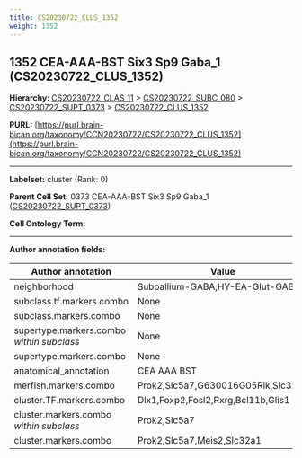 ```yaml
---
title: CS20230722_CLUS_1352
weight: 1352
---
```

## 1352 CEA-AAA-BST Six3 Sp9 Gaba_1 (CS20230722_CLUS_1352)
<b>Hierarchy: </b>
[CS20230722_CLAS_11](../CS20230722_CLAS_11) >
[CS20230722_SUBC_080](../CS20230722_SUBC_080) >
[CS20230722_SUPT_0373](../CS20230722_SUPT_0373) >
[CS20230722_CLUS_1352](../CS20230722_CLUS_1352)

**PURL:** [https://purl.brain-bican.org/taxonomy/CCN20230722/CS20230722_CLUS_1352](https://purl.brain-bican.org/taxonomy/CCN20230722/CS20230722_CLUS_1352)

---


**Labelset:** cluster (Rank: 0)

**Parent Cell Set:** 0373 CEA-AAA-BST Six3 Sp9 Gaba_1 ([CS20230722_SUPT_0373](../CS20230722_SUPT_0373))



**Cell Ontology Term:** 

[MARKER GENES.]: #


---

[TRANSFERRED ANNOTATIONS.]: #


[AUTHOR ANNOTATION FIELDS.]: #


**Author annotation fields:**

| Author annotation | Value |
|-------------------|-------|
|neighborhood|Subpallium-GABA;HY-EA-Glut-GABA|
|subclass.tf.markers.combo|None|
|subclass.markers.combo|None|
|supertype.markers.combo _within subclass_|None|
|supertype.markers.combo|None|
|anatomical_annotation|CEA AAA BST|
|merfish.markers.combo|Prok2,Slc5a7,G630016G05Rik,Slc32a1|
|cluster.TF.markers.combo|Dlx1,Foxp2,Fosl2,Rxrg,Bcl11b,Glis1|
|cluster.markers.combo _within subclass_|Prok2,Slc5a7|
|cluster.markers.combo|Prok2,Slc5a7,Meis2,Slc32a1|
